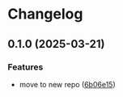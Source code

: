 # Changelog

## 0.1.0 (2025-03-21)


### Features

* move to new repo ([6b06e15](https://github.com/equinor/dot/commit/6b06e15092efe46414db7b953ca1505e7009ccba))
